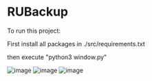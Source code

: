 # RUBackup

To run this project: 


First install all packages in ./src/requirements.txt


then execute "python3 window.py"


![image](https://github.com/HanMufu/RUBackup/raw/master/images-folder/Snipaste_2019-12-13_23-33-49.png)
![image](https://github.com/HanMufu/RUBackup/raw/master/images-folder/Snipaste_2019-12-13_23-34-21.png)
![image](https://github.com/HanMufu/RUBackup/raw/master/images-folder/Snipaste_2019-12-13_23-34-26.png)
